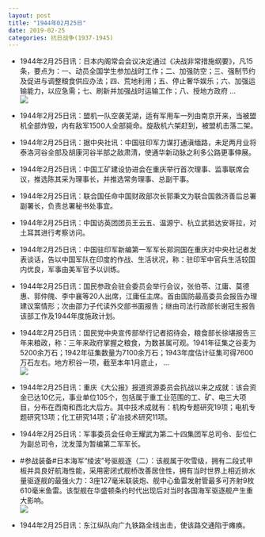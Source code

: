 ```yaml
---
layout: post
title: "1944年02月25日"
date: 2019-02-25
categories: 抗日战争(1937-1945)
---
```


<meta name="referrer" content="no-referrer" />

- 1944年2月25日讯：日本内阁常会会议决定通过《决战非常措施纲要》，凡15条，要点为：一、动员全国学生参加战时工作；二、加强防空；三、强制节约及促进与调整粮食供应办法；四、荒地利用；五、停止奢华娱乐；六、加强运输能力，以应急需；七、刷新并加强战时运输工作；八、授地方政府 ... <br/><img src="https://wx1.sinaimg.cn/large/aca367d8ly1g0j2e6jjkej20c809zwej.jpg" />

- 1944年2月25日讯：盟机一队空袭芜湖，适有军用车一列由南京开来，当被盟机全部炸毁，内有敌军1500人全部毙命。旋敌机六架赶到，被盟机击落二架。 

- 1944年2月25日讯：据中央社讯：中国驻印军力谋打通滇缅路，未足两月业将泰洛河谷全部及胡康河谷半部之敌肃清，使通华新动脉之利多公路更事伸展。 

- 1944年2月25日讯：中国工矿建设协进会在重庆举行首次理事、监事联席会议，推选陈其采为理事长，并推选常务理事、总副干事。 

- 1944年2月25日讯：联合国任命中国财政部次长郭秉文为联合国救济善后总署副署长，负责总署秘书处事宜。 

- 1944年2月25日讯：中国访英团团员王云五、温源宁、杭立武抵达安哥拉，对土耳其进行考察访问。 

- 1944年2月25日讯：中国驻印军新编第一军军长郑洞国在重庆对中央社记者发表谈话，告以中国军队在印度的作战、生活状况，称：驻印军中官兵生活较国内优良，军事由美军官予以训练。 

- 1944年2月25日讯：国民参政会驻会委员会举行会议，张伯苓、江庸、莫德惠、郭仲隗、李中襄等20人出席，江庸任主席。首由国防最高委员会报告办理建议案情形；次由邵力子代读外交部书面报告；继由司法行政部长谢冠生报告该部工作及1944年度施政计划。 

- 1944年2月25日讯：国民党中央宣传部举行记者招待会，粮食部长徐堪报告三年来粮政，称：三年来政府掌握之粮食，为数甚属可观。1941年征集之谷麦为5200余万石；1942年征集数量为7100余万石；1943年度估计征集可得7600万石左右。地方积谷一项，截至本年1月底止， ... <br/><img src="https://wx1.sinaimg.cn/large/aca367d8ly1g0il0wcxvdj20c809zwem.jpg" />

- 1944年2月25日讯：重庆《大公报》报道资源委员会抗战以来之成就：该会资金已达10亿元，事业单位105个，包括属于重工业范围的工、矿、电三大项目，分布在西南和西北大后方。其中技术成就有：机构专题研究19项；电机专题研究13项；化工研究14项；矿冶技术研究11项。 

- 1944年2月25日讯：军事委员会任命王耀武为第二十四集团军总司令、彭位仁为副总司令，沈发藻为暂编第二军军长。 

- #参战装备#日本海军“绫波”号驱舰逐（二）：该舰属于吹雪级，拥有二段式甲板并具良好航海性能，采用密闭式舰桥改善居住性，拥有当时世界上相近排水量驱逐舰的最强火力：3座127毫米联装炮、舰中心鱼雷发射管最多可齐射9枚610毫米鱼雷。该型舰在华盛顿条约时代出现后对当时各国海军驱逐舰产生重大影响。 <br/><img src="https://wx3.sinaimg.cn/large/aca367d8ly1g0iftkp6jdj214r0u0wzl.jpg" />

- 1944年2月25日讯：东江纵队向广九铁路全线出击，使该路交通陷于瘫痪。 

